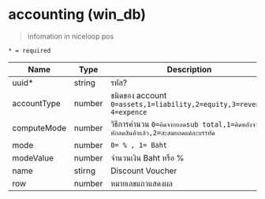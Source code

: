 # accounting (win_db)
> infomation in niceloop pos

`* = required`

| Name | Type | Description
|----|----|-----------  
uuid\* | string | รหัส?
accountType | number | ชนิดของ account `0=assets,1=liability,2=equity,3=revennu 4=expence`
computeMode | number| วิธีการคำนวน `0=คิดจากยอดsub total,1=คิดหลังจากหักลดสินค้าแล้ว,2=สะสมยอดแต่ละบรรทัด`
mode | number | `0= % , 1= Baht`
modeValue | number | จำนวนเงิน Baht หรือ %
name | stirng | Discount Voucher
row | number | หมายเลขแถวแสดงผล